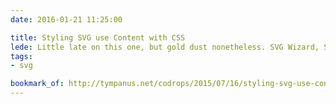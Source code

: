```yaml
---
date: 2016-01-21 11:25:00

title: Styling SVG use Content with CSS
lede: Little late on this one, but gold dust nonetheless. SVG Wizard, Sara Soueidan, discusses in-depth how to style SVG's <use> element and how to overcome the challenges in doing so.
tags:
- svg

bookmark_of: http://tympanus.net/codrops/2015/07/16/styling-svg-use-content-css
---
```


